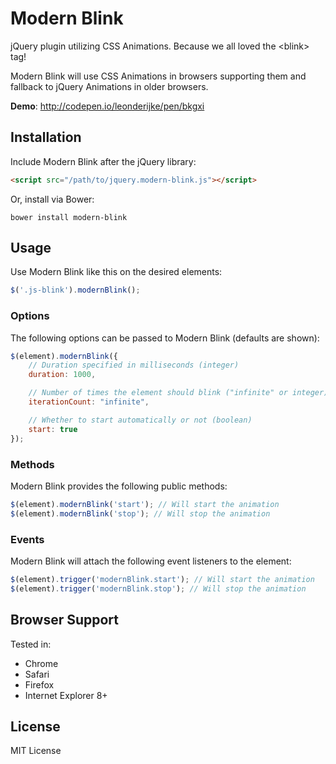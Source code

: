# Modern Blink

jQuery plugin utilizing CSS Animations. Because we all loved the &lt;blink&gt; tag!

Modern Blink will use CSS Animations in browsers supporting them and fallback to jQuery Animations in older browsers.

**Demo**: http://codepen.io/leonderijke/pen/bkgxi

## Installation

Include Modern Blink after the jQuery library:

```html
<script src="/path/to/jquery.modern-blink.js"></script>
```

Or, install via Bower:

```
bower install modern-blink
```

## Usage

Use Modern Blink like this on the desired elements:

```js
$('.js-blink').modernBlink();
```

### Options

The following options can be passed to Modern Blink (defaults are shown):

```js
$(element).modernBlink({
	// Duration specified in milliseconds (integer)
	duration: 1000,

	// Number of times the element should blink ("infinite" or integer)
	iterationCount: "infinite",

	// Whether to start automatically or not (boolean)
	start: true
});
```

### Methods

Modern Blink provides the following public methods:

```js
$(element).modernBlink('start'); // Will start the animation
$(element).modernBlink('stop'); // Will stop the animation
```

### Events

Modern Blink will attach the following event listeners to the element:

```js
$(element).trigger('modernBlink.start'); // Will start the animation
$(element).trigger('modernBlink.stop'); // Will stop the animation
```

## Browser Support

Tested in:
* Chrome
* Safari
* Firefox
* Internet Explorer 8+

## License

MIT License